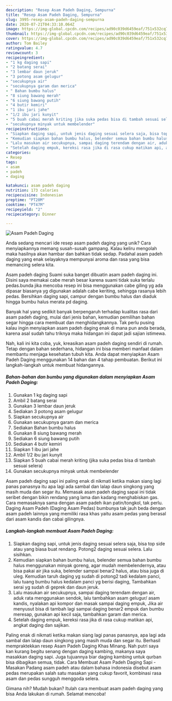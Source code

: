 ```yaml
---
description: "Resep Asam Padeh Daging, Sempurna"
title: "Resep Asam Padeh Daging, Sempurna"
slug: 3995-resep-asam-padeh-daging-sempurna
date: 2020-07-21T04:33:10.064Z
image: https://img-global.cpcdn.com/recipes/ad90c039d6459eaf/751x532cq70/asam-padeh-daging-foto-resep-utama.jpg
thumbnail: https://img-global.cpcdn.com/recipes/ad90c039d6459eaf/751x532cq70/asam-padeh-daging-foto-resep-utama.jpg
cover: https://img-global.cpcdn.com/recipes/ad90c039d6459eaf/751x532cq70/asam-padeh-daging-foto-resep-utama.jpg
author: Tom Bailey
ratingvalue: 4.7
reviewcount: 3
recipeingredient:
- "1 kg daging sapi"
- "2 batang serai"
- "3 lembar daun jeruk"
- "3 potong asam gelugur"
- "secukupnya air"
- "secukupnya garam dan merica"
- " Bahan bumbu halus"
- "8 siung bawang merah"
- "6 siung bawang putih"
- "4 butir kemiri"
- "1 ibu jari jahe"
- "1/2 ibu jari kunyit"
- "5 buah cabai merah kriting jika suka pedas bisa di tambah sesuai selera"
- "secukupnya minyak untuk membelender"
recipeinstructions:
- "Siapkan daging sapi, untuk jenis daging sesuai selera saja, bisa top side atau yang biasa buat rendang. Potong2 daging sesuai selera. Lalu sisihkan."
- "Kemudian siapkan bahan bumbu halus, belender semua bahan bumbu halus menggunakan minyak goreng, agar mudah membelendernya, atau bisa pakai air jika suka, belender sampai benar2 halus, atau bisa juga di uleg. Kemudian taruh daging yg sudah di potong2 tadi kedalam panci, lalu tuang bumbu halus kedalam panci yg berisi daging, Tambahkan serai yg sudah di geprek dan daun jeruk."
- "Lalu masukan air secukupnya, sampai daging terendam dengan air, aduk rata menggunakan sendok, lalu tambahkan asam gelugur/ asam kandis, nyalakan api kompor dan masak sampai daging empuk, Jika air menyusut bisa di tambah lagi sampai daging benar2 empuk dan bumbu meresap, gunakan api kecil saja, tambahkan garam dan merica."
- "Setelah daging empuk, kereksi rasa jika di rasa cukup matikan api, angkat daging dan sajikan."
categories:
- Resep
tags:
- asam
- padeh
- daging

katakunci: asam padeh daging 
nutrition: 173 calories
recipecuisine: Indonesian
preptime: "PT20M"
cooktime: "PT47M"
recipeyield: "2"
recipecategory: Dinner

---
```



![Asam Padeh Daging](https://img-global.cpcdn.com/recipes/ad90c039d6459eaf/751x532cq70/asam-padeh-daging-foto-resep-utama.jpg)

Anda sedang mencari ide resep asam padeh daging yang unik? Cara menyiapkannya memang susah-susah gampang. Kalau keliru mengolah maka hasilnya akan hambar dan bahkan tidak sedap. Padahal asam padeh daging yang enak selayaknya mempunyai aroma dan rasa yang bisa memancing selera kita.

Asam padeh daging Suami suka banget dibuatin asam padeh daging ini. Disini saya memakai cabe merah besar karena suami tidak suka terlalu pedas.bunda jika mencoba resep ini bisa menggunakan cabe giling yg ada dipasar biasanya yg digunakan adalah cabe keriting, sehingga rasanya lebih pedas. Bersihkan daging sapi, campur dengan bumbu halus dan diaduk hingga bumbu halus merata pd daging.

Banyak hal yang sedikit banyak berpengaruh terhadap kualitas rasa dari asam padeh daging, mulai dari jenis bahan, kemudian pemilihan bahan segar hingga cara membuat dan menghidangkannya. Tak perlu pusing kalau ingin menyiapkan asam padeh daging enak di mana pun anda berada, karena asal sudah tahu triknya maka hidangan ini dapat jadi sajian istimewa.


Nah, kali ini kita coba, yuk, kreasikan asam padeh daging sendiri di rumah. Tetap dengan bahan sederhana, hidangan ini bisa memberi manfaat dalam membantu menjaga kesehatan tubuh kita. Anda dapat menyiapkan Asam Padeh Daging menggunakan 14 bahan dan 4 tahap pembuatan. Berikut ini langkah-langkah untuk membuat hidangannya.

<!--inarticleads1-->

##### Bahan-bahan dan bumbu yang digunakan dalam menyiapkan Asam Padeh Daging:

1. Gunakan 1 kg daging sapi
1. Ambil 2 batang serai
1. Gunakan 3 lembar daun jeruk
1. Sediakan 3 potong asam gelugur
1. Siapkan secukupnya air
1. Gunakan secukupnya garam dan merica
1. Sediakan  Bahan bumbu halus
1. Gunakan 8 siung bawang merah
1. Sediakan 6 siung bawang putih
1. Sediakan 4 butir kemiri
1. Siapkan 1 ibu jari jahe
1. Ambil 1/2 ibu jari kunyit
1. Siapkan 5 buah cabai merah kriting (jika suka pedas bisa di tambah sesuai selera)
1. Gunakan secukupnya minyak untuk membelender


Asam padeh daging sapi ini paling enak di nikmati ketika makan siang lagi panas panasnya itu apa lagi ada sambal dan lalap daun singkong yang masih muda dan segar itu. Memasak asam padeh daging sapai ini tidak seribet dengan bikin rendang yang lama dan kadang menghabiskan gas. Cara memasaknya sama dengan asam padeh ikan patin/tongkol, tak perlu. Daging Asam Padeh (Daging Asam Pedas) bumbunya tak jauh beda dengan asam padeh lainnya yang memiliki rasa khas yaitu asam pedas yang berasal dari asam kandis dan cabai gilingnya. 

<!--inarticleads2-->

##### Langkah-langkah membuat Asam Padeh Daging:

1. Siapkan daging sapi, untuk jenis daging sesuai selera saja, bisa top side atau yang biasa buat rendang. Potong2 daging sesuai selera. Lalu sisihkan.
1. Kemudian siapkan bahan bumbu halus, belender semua bahan bumbu halus menggunakan minyak goreng, agar mudah membelendernya, atau bisa pakai air jika suka, belender sampai benar2 halus, atau bisa juga di uleg. Kemudian taruh daging yg sudah di potong2 tadi kedalam panci, lalu tuang bumbu halus kedalam panci yg berisi daging, Tambahkan serai yg sudah di geprek dan daun jeruk.
1. Lalu masukan air secukupnya, sampai daging terendam dengan air, aduk rata menggunakan sendok, lalu tambahkan asam gelugur/ asam kandis, nyalakan api kompor dan masak sampai daging empuk, Jika air menyusut bisa di tambah lagi sampai daging benar2 empuk dan bumbu meresap, gunakan api kecil saja, tambahkan garam dan merica.
1. Setelah daging empuk, kereksi rasa jika di rasa cukup matikan api, angkat daging dan sajikan.


Paling enak di nikmati ketika makan siang lagi panas panasnya, apa lagi ada sambal dan lalap daun singkong yang masih muda dan segar itu. Berhasil mempraktekkan resep Asam Padeh Daging Khas Minang. Nah putri saya kan kurang begitu senang dengan daging kambing, makanya saya masakkan daging sapi. Juga tujuannya biar daging kambing untuk qurban bisa dibagikan semua, tidak. Cara Membuat Asam Padeh Daging Sapi - Masakan Padang asam padeh atau dalam bahasa indonesia disebut asam pedas merupakan salah satu masakan yang cukup favorit, kombinasi rasa asam dan pedas sungguh menggoda selera. 

Gimana nih? Mudah bukan? Itulah cara membuat asam padeh daging yang bisa Anda lakukan di rumah. Selamat mencoba!
